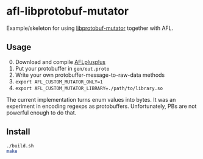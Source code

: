 # afl-libprotobuf-mutator

Example/skeleton for using
[libprotobuf-mutator](https://github.com/google/libprotobuf-mutator)
together with AFL.

## Usage

0. Download and compile [AFLplusplus](https://github.com/vanhauser-thc/AFLplusplus)
1. Put your protobuffer in `gen/out.proto`
2. Write your own protobuffer-message-to-raw-data methods
3. `export AFL_CUSTOM_MUTATOR_ONLY=1`
4. `export AFL_CUSTOM_MUTATOR_LIBRARY=./path/to/library.so`

The current implementation turns enum values into bytes.
It was an experiment in encoding regexps as protobuffers.
Unfortunately, PBs are not powerful enough to do that.

## Install

```sh
./build.sh
make
```
